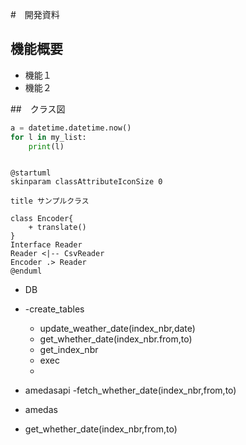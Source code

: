 #　開発資料

## 機能概要

- 機能１
- 機能２

##　クラス図
```python
a = datetime.datetime.now()
for l in my_list:
    print(l)



```

```plantuml
@startuml
skinparam classAttributeIconSize 0

title サンプルクラス

class Encoder{
    + translate()
}
Interface Reader
Reader <|-- CsvReader
Encoder .> Reader
@enduml
```

- DB
- -create_tables
  - update_weather_date(index_nbr,date)
  - get_whether_date(index_nbr.from,to)
  - get_index_nbr
  - exec
  - 
  
- amedasapi
 -fetch_whether_date(index_nbr,from,to) 

- amedas
 - get_whether_date(index_nbr,from,to) 
